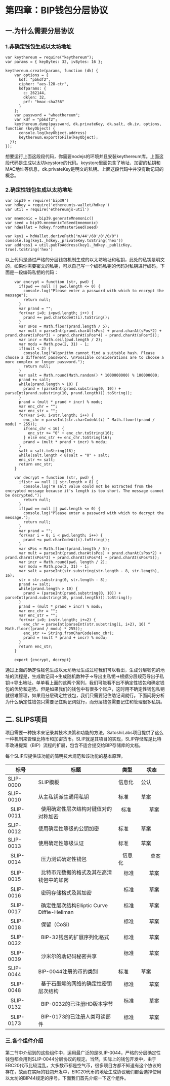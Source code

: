 
# 第四章：BIP钱包分层协议

## 一.为什么需要分层协议

### 1.非确定钱包生成以太坊地址

    var keythereum = require("keythereum");
    var params = { keyBytes: 32, ivBytes: 16 };

    keythereum.create(params, function (dk) {
        var options = {
          kdf: "pbkdf2",
          cipher: "aes-128-ctr",
          kdfparams: {
            c: 262144,
            dklen: 32,
            prf: "hmac-sha256"
          }
        };
        var password = "wheethereum";
        var kdf = "pbkdf2"; 
        keythereum.dump(password, dk.privateKey, dk.salt, dk.iv, options, function (keyObject) {
          console.log(keyObject.address)
          keythereum.exportToFile(keyObject);
      });
    });
    
想要运行上面这段段代码，你需要nodejs的环境并且安装keythereum库。上面这段代码是生成以太坊keystore的代码。keystore里面包含了地址、加密的私钥和MAC地址等信息，dk.privateKey是明文的私钥。上面这段代码中并没有助记词的概念。

### 2.确定性钱包生成以太坊地址

    var bip39 = require('bip39')
    var hdkey = require('ethereumjs-wallet/hdkey')
    var util = require('ethereumjs-util')

    var mnemonic = bip39.generateMnemonic()
    var seed = bip39.mnemonicToSeed(mnemonic)
    var hdWallet = hdkey.fromMasterSeed(seed)

    var key1 = hdWallet.derivePath("m/44'/60'/0'/0/0")
    console.log(key1._hdkey._privateKey.toString('hex'))
    var address1 = util.pubToAddress(key1._hdkey._publicKey, true).toString('hex')
    
以上代码是通过严格的分层钱包机制生成的以太坊地址和私钥，此处的私钥是明文的，如果你需要密文的私钥，可以自己写一个编码私钥的代码对私钥进行编码，下面是一段编码私钥的代码：

        var encrypt = function (str, pwd) {
          if(pwd == null || pwd.length <= 0) {
            console.log("Please enter a password with which to encrypt the message");
            return null;
          }
          var prand = "";
          for(var i=0; i<pwd.length; i++) {
            prand += pwd.charCodeAt(i).toString();
          }
          var sPos = Math.floor(prand.length / 5);
          var mult = parseInt(prand.charAt(sPos) + prand.charAt(sPos*2) + prand.charAt(sPos*3) + prand.charAt(sPos*4) + prand.charAt(sPos*5));
          var incr = Math.ceil(pwd.length / 2);
          var modu = Math.pow(2, 31) - 1;
          if(mult < 2) {
            console.log("Algorithm cannot find a suitable hash. Please choose a different password. \nPossible considerations are to choose a more complex or longer password.");
            return null;
          }
          var salt = Math.round(Math.random() * 1000000000) % 100000000;
          prand += salt;
          while(prand.length > 10) {
            prand = (parseInt(prand.substring(0, 10)) + parseInt(prand.substring(10, prand.length))).toString();
          }
          prand = (mult * prand + incr) % modu;
          var enc_chr = "";
          var enc_str = "";
          for(var i=0; i<str.length; i++) {
            enc_chr = parseInt(str.charCodeAt(i) ^ Math.floor((prand / modu) * 255));
            if(enc_chr < 16) {
              enc_str += "0" + enc_chr.toString(16);
            } else enc_str += enc_chr.toString(16);
            prand = (mult * prand + incr) % modu;
          }
          salt = salt.toString(16);
          while(salt.length < 8)salt = "0" + salt;
          enc_str += salt;
          return enc_str;
        }

        var decrypt = function (str, pwd) {
          if(str == null || str.length < 8) {
            console.log("A salt value could not be extracted from the encrypted message because it's length is too short. The message cannot be decrypted.");
            return null;
          }
          if(pwd == null || pwd.length <= 0) {
            console.log("Please enter a password with which to decrypt the message.");
            return null;
          }
          var prand = "";
          for(var i = 0; i < pwd.length; i++) {
            prand += pwd.charCodeAt(i).toString();
          }
          var sPos = Math.floor(prand.length / 5);
          var mult = parseInt(prand.charAt(sPos) + prand.charAt(sPos*2) + prand.charAt(sPos*3) + prand.charAt(sPos*4) + prand.charAt(sPos*5));
          var incr = Math.round(pwd. length / 2);
          var modu = Math.pow(2, 31) - 1;
          var salt = parseInt(str.substring(str.length - 8, str.length), 16);
          str = str.substring(0, str.length - 8);
          prand += salt;
          while(prand.length > 10) {
            prand = (parseInt(prand.substring(0, 10)) + parseInt(prand.substring(10, prand.length))).toString();
          }
          prand = (mult * prand + incr) % modu;
          var enc_chr = "";
          var enc_str = "";
          for(var i=0; i<str.length; i+=2) {
            enc_chr = parseInt(parseInt(str.substring(i, i+2), 16) ^ Math.floor((prand / modu) * 255));
            enc_str += String.fromCharCode(enc_chr);
            prand = (mult * prand + incr) % modu;
          }
          return enc_str;
        }

        export {encrypt, decrypt}

通过上面的确定性钱包生成以太坊地址生成过程我们可以看出，生成分层钱包的地址的流程是，生成助记词->生成随机数种子->导出主私钥->根据分层规范导出子私钥->导出地址。单单看上面的这两个案列，我们可能看不出不确定性钱包和确定钱包的优势和逆势。但是如果我们的钱包中有很多个账户，这时用不确定性钱包私钥就很难管理，如果用分层确定性钱包，我们只需要记住助记词就行。下面问将分析为什么确定性钱包只需要记住助记词就行，而分层钱包需要记住和管理很多私钥。

## 二. SLIPS项目

项目需要一种技术来记录其技术决策和功能的方法，SatoshiLabs项目提供了这么一种机制来管理比特币和加密货币。SLIP就是其项目的实现，SLIP存储库是比特币改进提案（BIP）流程的扩展，包含不适合提交给BIP存储库的文档。

每个SLIP应提供该功能的简明技术规范和该功能的基本原理。

 |     标号      |              标题                             |    类型      |          状态       |  
 |---------------|----------------------------------------------|--------------|-------------------- |
 |   SLIP-0000  |                   SLIP模板                     |   信息化      |        公认         | 
 |   SLIP-0010  |               从主私钥派生通用私钥               |   标准       |        草案         | 
 |   SLIP-0011  |         使用确定性层次结构对键值对的对称加密      |    标准       |        草案         |  
 |   SLIP-0012  |                使用确定性等级的公钥加密         |     标准       |        草案         |   
 |   SLIP-0013  |                  使用确定性等级认证              |    标准       |        草案         |   
 |   SLIP-0014  |                   压力测试确定性钱包             |    信息化     |        草案         | 
 |   SLIP-0015  |         比特币元数据的格式及其在高清钱包中的加密  |     标准       |        草案         | 
 |   SLIP-0016  |                  密码存储格式及其加密           |     标准       |        草案         |  
 |   SLIP-0017  |   确定性层次结构Elliptic Curve Diffie-Hellman   |     标准       |        草案         |   
 |   SLIP-0018  |                     保留（CoSi）               |     标准       |        草案         |   
 |   SLIP-0032  |              BIP-32钱包的扩展序列化格式         |     标准       |        草案         |   
 |   SLIP-0039  |                  沙米尔的助记码秘密共享         |     标准        |        草案         |   
 |   SLIP-0044  |                BIP-0044注册的币的类别          |     标准       |        草案         |  
 |   SLIP-0048  |         基于石墨烯的网络的确定性密钥层次结构     |     标准        |        草案         |   
 |   SLIP-0132  |            BIP-0032的已注册HD版本字节	         |     标准       |        草案         |   
 |   SLIP-0173  |            BIP-0173的已注册人类可读部件         |     标准        |        草案         |   

### 三.各个组件介绍

第二节中介绍到的这些组件中，运用最广泛的是SLIP-0044，严格的分层确定性钱包都会用到SLIP-0044分层协议的规定。当然，实际上的钱包开发中，由于ERC20代币比较混乱，大多数币都是空气币，很多项目方都不知道有这个协议的存在，故而在实际的钱包开发中，ERC20代币的地址生成协议我们都会选择使用以太坊的BIP44规定的序号。下面我们首先介绍一下这个组件。







